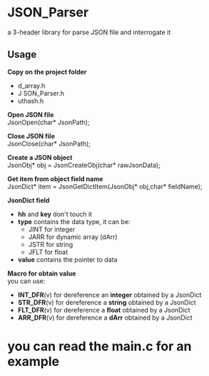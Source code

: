 # JSON_Parser
a 3-header library for parse JSON file and interrogate it


## Usage
**Copy on the project folder** 
- d_array.h
- J SON_Parser.h
- uthash.h

**Open JSON file**<br>
JsonOpen(char* JsonPath);

**Close JSON file**<br>
JsonClose(char* JsonPath);

**Create a JSON object**<br>
JsonObj* obj = JsonCreateObj(char* rawJsonData);

**Get item from object field name**<br>
JsonDict* item = JsonGetDictItem(JsonObj* obj,char* fieldName);

**JsonDict field**<br>
- **hh** and **key** don't touch it
- **type** contains the data type, it can be:
    - JINT  for integer
    - JARR for dynamic array (dArr)
    - JSTR for string
    - JFLT for float
- **value** contains the pointer to data

**Macro for obtain value**<br>
you can use:
- **INT_DFR**(v) for dereference an **integer** obtained by a JsonDict
- **STR_DFR**(v) for dereference a **string** obtained by a JsonDict
- **FLT_DFR**(v) for dereference a **float** obtained by a JsonDict
- **ARR_DFR**(v) for dereference a **dArr** obtained by a JsonDict

# you can read the main.c for an example




 
